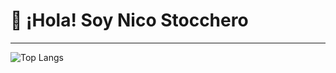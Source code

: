 # 👋 ¡Hola! Soy Nico Stocchero

---

![Top Langs](https://github-readme-stats.vercel.app/api/top-langs/?username=NicoStocchero&layout=compact&hide=html,css)

